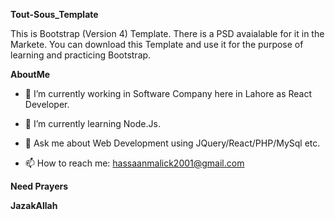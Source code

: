 **Tout-Sous_Template**

This is Bootstrap (Version 4) Template. There is a PSD avaialable for it in the Markete. You can download this Template and use it for the purpose of learning and 
practicing Bootstrap.

**AboutMe**

- 🔭 I’m currently working in Software Company here in Lahore as React Developer.

- 🌱 I’m currently learning Node.Js.

- 💬 Ask me about Web Development using JQuery/React/PHP/MySql etc.

- 📫 How to reach me: hassaanmalick2001@gmail.com

**Need Prayers**

**JazakAllah**
